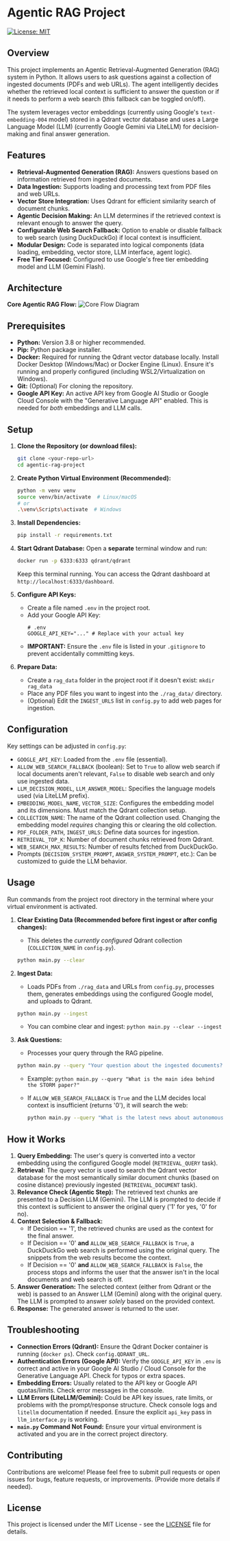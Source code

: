 # Agentic RAG Project

[![License: MIT](https://img.shields.io/badge/License-MIT-yellow.svg)](https://opensource.org/licenses/MIT) <!-- Example Badge -->

## Overview

This project implements an Agentic Retrieval-Augmented Generation (RAG) system in Python. It allows users to ask questions against a collection of ingested documents (PDFs and web URLs). The agent intelligently decides whether the retrieved local context is sufficient to answer the question or if it needs to perform a web search (this fallback can be toggled on/off).

The system leverages vector embeddings (currently using Google's `text-embedding-004` model) stored in a Qdrant vector database and uses a Large Language Model (LLM) (currently Google Gemini via LiteLLM) for decision-making and final answer generation.

## Features

*   **Retrieval-Augmented Generation (RAG):** Answers questions based on information retrieved from ingested documents.
*   **Data Ingestion:** Supports loading and processing text from PDF files and web URLs.
*   **Vector Store Integration:** Uses Qdrant for efficient similarity search of document chunks.
*   **Agentic Decision Making:** An LLM determines if the retrieved context is relevant enough to answer the query.
*   **Configurable Web Search Fallback:** Option to enable or disable fallback to web search (using DuckDuckGo) if local context is insufficient.
*   **Modular Design:** Code is separated into logical components (data loading, embedding, vector store, LLM interface, agent logic).
*   **Free Tier Focused:** Configured to use Google's free tier embedding model and LLM (Gemini Flash).

## Architecture

**Core Agentic RAG Flow:**
![Core Flow Diagram](images\agentic_rag_0.png) 

## Prerequisites

*   **Python:** Version 3.8 or higher recommended.
*   **Pip:** Python package installer.
*   **Docker:** Required for running the Qdrant vector database locally. Install Docker Desktop (Windows/Mac) or Docker Engine (Linux). Ensure it's running and properly configured (including WSL2/Virtualization on Windows).
*   **Git:** (Optional) For cloning the repository.
*   **Google API Key:** An active API key from Google AI Studio or Google Cloud Console with the "Generative Language API" enabled. This is needed for *both* embeddings and LLM calls.

## Setup

1.  **Clone the Repository (or download files):**
    ```bash
    git clone <your-repo-url>
    cd agentic-rag-project
    ```

2.  **Create Python Virtual Environment (Recommended):**
    ```bash
    python -m venv venv
    source venv/bin/activate  # Linux/macOS
    # or
    .\venv\Scripts\activate  # Windows
    ```

3.  **Install Dependencies:**
    ```bash
    pip install -r requirements.txt
    ```

4.  **Start Qdrant Database:**
    Open a **separate** terminal window and run:
    ```bash
    docker run -p 6333:6333 qdrant/qdrant
    ```
    Keep this terminal running. You can access the Qdrant dashboard at `http://localhost:6333/dashboard`.

5.  **Configure API Keys:**
    *   Create a file named `.env` in the project root.
    *   Add your Google API Key:
        ```dotenv
        # .env
        GOOGLE_API_KEY="..." # Replace with your actual key
        ```
    *   **IMPORTANT:** Ensure the `.env` file is listed in your `.gitignore` to prevent accidentally committing keys.

6.  **Prepare Data:**
    *   Create a `rag_data` folder in the project root if it doesn't exist: `mkdir rag_data`
    *   Place any PDF files you want to ingest into the `./rag_data/` directory.
    *   (Optional) Edit the `INGEST_URLS` list in `config.py` to add web pages for ingestion.

## Configuration

Key settings can be adjusted in `config.py`:

*   `GOOGLE_API_KEY`: Loaded from the `.env` file (essential).
*   `ALLOW_WEB_SEARCH_FALLBACK` (boolean): Set to `True` to allow web search if local documents aren't relevant, `False` to disable web search and only use ingested data.
*   `LLM_DECISION_MODEL`, `LLM_ANSWER_MODEL`: Specifies the language models used (via LiteLLM prefix).
*   `EMBEDDING_MODEL_NAME`, `VECTOR_SIZE`: Configures the embedding model and its dimensions. Must match the Qdrant collection setup.
*   `COLLECTION_NAME`: The name of the Qdrant collection used. Changing the embedding model *requires* changing this or clearing the old collection.
*   `PDF_FOLDER_PATH`, `INGEST_URLS`: Define data sources for ingestion.
*   `RETRIEVAL_TOP_K`: Number of document chunks retrieved from Qdrant.
*   `WEB_SEARCH_MAX_RESULTS`: Number of results fetched from DuckDuckGo.
*   Prompts (`DECISION_SYSTEM_PROMPT`, `ANSWER_SYSTEM_PROMPT`, etc.): Can be customized to guide the LLM behavior.

## Usage

Run commands from the project root directory in the terminal where your virtual environment is activated.

1.  **Clear Existing Data (Recommended before first ingest or after config changes):**
    *   This deletes the *currently configured* Qdrant collection (`COLLECTION_NAME` in `config.py`).
    ```bash
    python main.py --clear
    ```

2.  **Ingest Data:**
    *   Loads PDFs from `./rag_data` and URLs from `config.py`, processes them, generates embeddings using the configured Google model, and uploads to Qdrant.
    ```bash
    python main.py --ingest
    ```
    *   You can combine clear and ingest: `python main.py --clear --ingest`

3.  **Ask Questions:**
    *   Processes your query through the RAG pipeline.
    ```bash
    python main.py --query "Your question about the ingested documents?"
    ```
    *   Example: `python main.py --query "What is the main idea behind the STORM paper?"`

    *   If `ALLOW_WEB_SEARCH_FALLBACK` is `True` and the LLM decides local context is insufficient (returns '0'), it will search the web:
        ```bash
        python main.py --query "What is the latest news about autonomous vehicles?"
        ```

## How it Works

1.  **Query Embedding:** The user's query is converted into a vector embedding using the configured Google model (`RETRIEVAL_QUERY` task).
2.  **Retrieval:** The query vector is used to search the Qdrant vector database for the most semantically similar document chunks (based on cosine distance) previously ingested (`RETRIEVAL_DOCUMENT` task).
3.  **Relevance Check (Agentic Step):** The retrieved text chunks are presented to a Decision LLM (Gemini). The LLM is prompted to decide if this context is sufficient to answer the original query ('1' for yes, '0' for no).
4.  **Context Selection & Fallback:**
    *   If Decision == '1', the retrieved chunks are used as the context for the final answer.
    *   If Decision == '0' **and** `ALLOW_WEB_SEARCH_FALLBACK` is `True`, a DuckDuckGo web search is performed using the original query. The snippets from the web results become the context.
    *   If Decision == '0' **and** `ALLOW_WEB_SEARCH_FALLBACK` is `False`, the process stops and informs the user that the answer isn't in the local documents and web search is off.
5.  **Answer Generation:** The selected context (either from Qdrant or the web) is passed to an Answer LLM (Gemini) along with the original query. The LLM is prompted to answer *solely* based on the provided context.
6.  **Response:** The generated answer is returned to the user.

## Troubleshooting

*   **Connection Errors (Qdrant):** Ensure the Qdrant Docker container is running (`docker ps`). Check `config.QDRANT_URL`.
*   **Authentication Errors (Google API):** Verify the `GOOGLE_API_KEY` in `.env` is correct and active in your Google AI Studio / Cloud Console for the Generative Language API. Check for typos or extra spaces.
*   **Embedding Errors:** Usually related to the API key or Google API quotas/limits. Check error messages in the console.
*   **LLM Errors (LiteLLM/Gemini):** Could be API key issues, rate limits, or problems with the prompt/response structure. Check console logs and `litellm` documentation if needed. Ensure the explicit `api_key` pass in `llm_interface.py` is working.
*   **`main.py` Command Not Found:** Ensure your virtual environment is activated and you are in the correct project directory.

## Contributing

Contributions are welcome! Please feel free to submit pull requests or open issues for bugs, feature requests, or improvements. (Provide more details if needed).

## License

This project is licensed under the MIT License - see the [LICENSE](LICENSE) file for details.